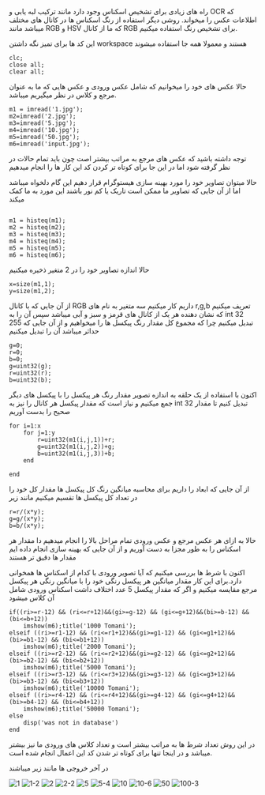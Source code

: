 راه های زیادی برای تشخیص اسکناس وجود دارد مانند ترکیب لبه یابی و OCR که اطلاعات عکس را میخواند. روشی دیگر استفاده از رنگ اسکناس ها در کانال های مختلف میباشد مانند RGB و HSV که ما از کانال RGB برای تشخیص رنگ استفاده میکنیم.

این کد ها برای تمیز نگه داشتن workspace هستند و معمولا همه جا استفاده میشوند
```
clc;
close all;
clear all;
```

حالا عکس های خود را میخوانیم که شامل عکس ورودی و عکس هایی که ما به عنوان مرجع و کلاس در نظر میگیریم میباشد.
```
m1 = imread('1.jpg');
m2=imread('2.jpg');
m3=imread('5.jpg');
m4=imread('10.jpg');
m5=imread('50.jpg');
m6=imread('input.jpg');
```
توجه داشته باشید که عکس های مرجع به مراتب بیشتر اصت چون باید تمام حالات در نظر گرفته شود اما در این جا برای کوتاه تر کردن کد این کار ها را انجام میدهیم

حالا میتوان تصاویر خود را مورد بهینه سازی هیستوگرام قرار دهیم این گام دلخواه میباشد اما از آن جایی که تصاویر ما ممکن است تاریک یا کم نور باشند این مورد به ما کمک میکند

```

m1 = histeq(m1);
m2 = histeq(m2);
m3 = histeq(m3);
m4 = histeq(m4);
m5 = histeq(m5);
m6 = histeq(m6);
```

حالا اندازه تصاویر خود را در 2 متغیر ذخیره میکنیم

```
x=size(m1,1);
y=size(m1,2);
```

از آن جایی که با کانال RGB داریم کار میکنیم سه متغیر به نام های r,g,b تعریف میکنیم که نشان دهنده هر یک از کانال های قرمز و سبز و آبی میباشد سپس آن را به int 32 تبدیل میکنیم چرا که مجموع کل مقدار رنگ پیکسل ها را میخواهیم و از آن جایی که 255 حداثر میباشد آن را تبدیل میکنیم

```
g=0;
r=0;
b=0;
g=uint32(g);
r=uint32(r);
b=uint32(b);
```

اکنون با استفاده از یک حلقه به اندازه تصویر مقدار رنگ هر پیکسل را با پیکسل های دیگر جمع میکنیم و نیاز است که مقدار پیکسل هر کانال را نیز به int 32 تبدیل کنیم تا مقدار صحیح را بدست آوریم
```
for i=1:x
    for j=1:y
        r=uint32(m1(i,j,1))+r;
        g=uint32(m1(i,j,2))+g;
        b=uint32(m1(i,j,3))+b;
    end

end
```

از آن جایی که ابعاد را داریم برای محاسبه میانگین رنگ کل پیکسل ها مقدار کل خود را در تعداد کل پیکسل ها تقسیم میکنیم مانند زیر

```
r=r/(x*y);
g=g/(x*y);
b=b/(x*y);
```

حالا به ازای هر عکس مرجع و عکس ورودی تمام مراحل بالا را انجام میدهیم دا مقدار هر اسکناس را به طور مجزا به دست آوریم و از آن جایی که بهینه سازی انجام داده ایم مقدار ها دقیق تر هستند

اکنون با شرط ها بررسی میکنیم که آیا تصویر ورودی با کدام از اسکناس ها همخوانی دارد.برای این کار مقدار میانگین هر پیکسل رنگی خود را با میانگین رنگی هر پیکسل مرجع مقایسه میکنیم و اگر که مقدار پیکسل 5 عدد اختلاف داشت اسکناس ورودی شامل آن کلاس میشود
```
if((ri>=r-12) && (ri<=r+12)&&(gi>=g-12) && (gi<=g+12)&&(bi>=b-12) && (bi<=b+12))
    imshow(m6);title('1000 Tomani');
elseif ((ri>=r1-12) && (ri<=r1+12)&&(gi>=g1-12) && (gi<=g1+12)&&(bi>=b1-12) && (bi<=b1+12))
    imshow(m6);title('2000 Tomani');                                  
elseif ((ri>=r2-12) && (ri<=r2+12)&&(gi>=g2-12) && (gi<=g2+12)&&(bi>=b2-12) && (bi<=b2+12))
    imshow(m6);title('5000 Tomani');                                 
elseif ((ri>=r3-12) && (ri<=r3+12)&&(gi>=g3-12) && (gi<=g3+12)&&(bi>=b3-12) && (bi<=b3+12))
    imshow(m6);title('10000 Tomani');                                  
elseif ((ri>=r4-12) && (ri<=r4+12)&&(gi>=g4-12) && (gi<=g4+12)&&(bi>=b4-12) && (bi<=b4+12))
    imshow(m6);title('50000 Tomani'); 
else
    disp('was not in database')
end
```

در این روش تعداد شرط ها به مراتب بیشتر است و تعداد کلاس های ورودی ما نیز بیشتر میباشد و در اینجا تنها برای کوتاه تر شدن کد این اعمال انجام شده است.

در آخر خروجی ها مانند زیر میباشند

![1](https://user-images.githubusercontent.com/94211519/174270349-7755de89-8c12-4ae8-b3ca-41d9ce95fa65.jpg)
![1-2](https://user-images.githubusercontent.com/94211519/174270362-746b8234-2c4e-4119-be0b-c897000cbdbd.jpg)
![2](https://user-images.githubusercontent.com/94211519/174270379-06d3f73b-a036-445f-ab4e-1253948637a7.jpg)
![2-2](https://user-images.githubusercontent.com/94211519/174270382-be27cbe5-3164-4d1f-baf8-dbbf8eaf0a3d.jpg)
![5](https://user-images.githubusercontent.com/94211519/174270393-0f866730-0522-4124-8e9e-fce7fce5a89e.jpg)
![5-4](https://user-images.githubusercontent.com/94211519/174270397-f6b2d147-8129-4275-863a-5f13850ba8f6.jpg)
![10](https://user-images.githubusercontent.com/94211519/174270402-6798b421-4138-47a3-bba7-ed38c303e2f1.jpg)
![10-6](https://user-images.githubusercontent.com/94211519/174270406-25be86be-0c55-4188-a014-5f848521d5c6.jpg)
![50](https://user-images.githubusercontent.com/94211519/174270413-465a08a5-97b3-49e3-a183-3492b7cc755b.jpg)
![100-3](https://user-images.githubusercontent.com/94211519/174270418-9f8ef15c-849e-406d-be23-676f062a19e1.jpg)


